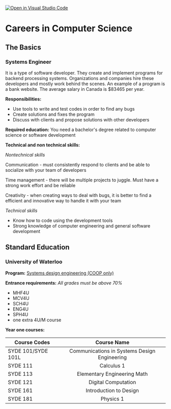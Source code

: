 [![Open in Visual Studio Code](https://classroom.github.com/assets/open-in-vscode-c66648af7eb3fe8bc4f294546bfd86ef473780cde1dea487d3c4ff354943c9ae.svg)](https://classroom.github.com/online_ide?assignment_repo_id=8750955&assignment_repo_type=AssignmentRepo)
# Careers in Computer Science
## **The Basics**
### Systems Engineer
It is a type of software developer. They create and implement programs for backend processing systems. Organizations and companies hire these developers and mostly work behind the scenes. An example of a program is a bank website. The average salary in Canada is $83465 per year.

**Responsibilities:**
* Use tools to write and test codes in order to find any bugs 
* Create solutions and fixes the program
* Discuss with clients and propose solutions with other developers 

**Required education:** You need a bachelor's degree related to computer science or software development

**Technical and non technical skills:**

*Nontechnical skills*

Communication - must consistently respond to clients and be able to socialize with your team of developers

Time management - there will be multiple projects to juggle. Must have a strong work effort and be reliable

Creativity - when creating ways to deal with bugs, it is better to find a efficient and innovative way to handle it with your team

*Technical skills*
* Know how to code using the development tools
* Strong knowledge of computer engineering and general software development

## **Standard Education**
### University of Waterloo
**Program:** [Systems design engineering (COOP only)]("https://uwaterloo.ca/future-students/courses/systems-design-engineering")

**Entrance requirements:**
*All grades must be above 70%*
* MHF4U 
* MCV4U
* SCH4U
* ENG4U
* SPH4U
* one extra 4U/M course

**Year one courses:**

| Course Codes      | Course Name                                 | 
| ------------------|:-------------------------------------------:|
| SYDE 101/SYDE 101L| Communications in Systems Design Engineering|
| SYDE 111          | Calculus 1                                  |
| SYDE 113          | Elementary Engineering Math                 |
| SYDE 121          | Digital Computation                         |
| SYDE 161          | Introduction to Design                      |
| SYDE 181          | Physics 1                                   |

